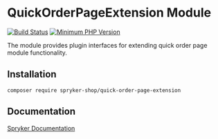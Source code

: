 # QuickOrderPageExtension Module
[![Build Status](https://travis-ci.org/spryker-shop/quick-order-page-extension.svg)](https://travis-ci.org/spryker-shop/quick-order-page-extension)
[![Minimum PHP Version](https://img.shields.io/badge/php-%3E%3D%207.2-8892BF.svg)](https://php.net/)

The module provides plugin interfaces for extending quick order page module functionality.

## Installation

```
composer require spryker-shop/quick-order-page-extension
```

## Documentation

[Spryker Documentation](https://academy.spryker.com/developing_with_spryker/module_guide/modules.html)

